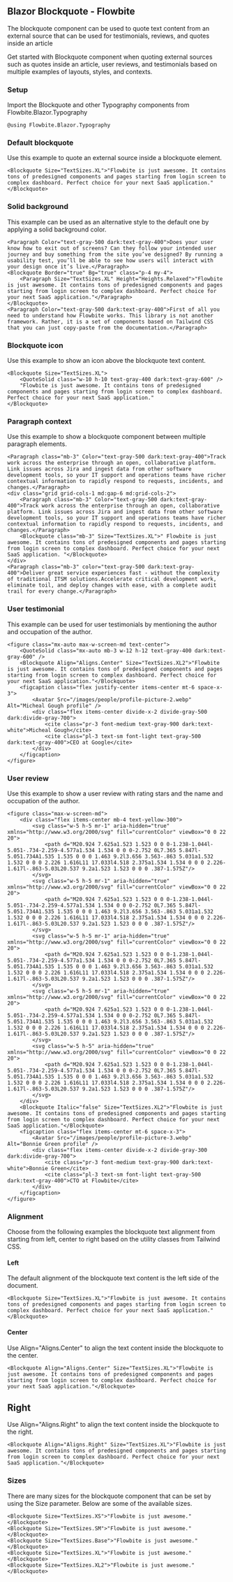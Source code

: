 ## Blazor Blockquote - Flowbite
The blockquote component can be used to quote text content from an external source that can be used for testimonials, reviews, and quotes inside an article
    
Get started with Blockquote component when quoting external sources such as quotes inside an article, user reviews, and testimonials based on multiple examples of layouts, styles, and contexts.
### Setup
Import the Blockquote and other Typography components from Flowbite.Blazor.Typography

```razor
@using Flowbite.Blazor.Typography
```

### Default blockquote
Use this example to quote an external source inside a blockquote element.

```razor
<Blockquote Size="TextSizes.XL">"Flowbite is just awesome. It contains tons of predesigned components and pages starting from login screen to complex dashboard. Perfect choice for your next SaaS application."</Blockquote>
```

### Solid background
This example can be used as an alternative style to the default one by applying a solid background color.

```razor
<Paragraph Color="text-gray-500 dark:text-gray-400">Does your user know how to exit out of screens? Can they follow your intended user journey and buy something from the site you’ve designed? By running a usability test, you’ll be able to see how users will interact with your design once it’s live.</Paragraph>
<Blockquote Border="true" Bg="true" class="p-4 my-4">
    <Paragraph Size="TextSizes.XL" Height="Heights.Relaxed">"Flowbite is just awesome. It contains tons of predesigned components and pages starting from login screen to complex dashboard. Perfect choice for your next SaaS application."</Paragraph>
</Blockquote>
<Paragraph Color="text-gray-500 dark:text-gray-400">First of all you need to understand how Flowbite works. This library is not another framework. Rather, it is a set of components based on Tailwind CSS that you can just copy-paste from the documentation.</Paragraph>
```
    
### Blockquote icon
Use this example to show an icon above the blockquote text content.

```razor
<Blockquote Size="TextSizes.XL">
    <QuoteSolid class="w-10 h-10 text-gray-400 dark:text-gray-600" />
    "Flowbite is just awesome. It contains tons of predesigned components and pages starting from login screen to complex dashboard. Perfect choice for your next SaaS application."
</Blockquote>
```
    
### Paragraph context
Use this example to show a blockquote component between multiple paragraph elements.

```razor
<Paragraph class="mb-3" Color="text-gray-500 dark:text-gray-400">Track work across the enterprise through an open, collaborative platform. Link issues across Jira and ingest data from other software development tools, so your IT support and operations teams have richer contextual information to rapidly respond to requests, incidents, and changes.</Paragraph>
<div class="grid grid-cols-1 md:gap-6 md:grid-cols-2">
    <Paragraph class="mb-3" Color="text-gray-500 dark:text-gray-400">Track work across the enterprise through an open, collaborative platform. Link issues across Jira and ingest data from other software development tools, so your IT support and operations teams have richer contextual information to rapidly respond to requests, incidents, and changes.</Paragraph>
    <Blockquote class="mb-3" Size="TextSizes.XL">" Flowbite is just awesome. It contains tons of predesigned components and pages starting from login screen to complex dashboard. Perfect choice for your next SaaS application. "</Blockquote>
</div>
<Paragraph class="mb-3" color="text-gray-500 dark:text-gray-400">Deliver great service experiences fast - without the complexity of traditional ITSM solutions.Accelerate critical development work, eliminate toil, and deploy changes with ease, with a complete audit trail for every change.</Paragraph>
```
    
### User testimonial
This example can be used for user testimonials by mentioning the author and occupation of the author.

```razor
<figure class="mx-auto max-w-screen-md text-center">
    <QuoteSolid class="mx-auto mb-3 w-12 h-12 text-gray-400 dark:text-gray-600" />
    <Blockquote Align="Aligns.Center" Size="TextSizes.XL2">"Flowbite is just awesome. It contains tons of predesigned components and pages starting from login screen to complex dashboard. Perfect choice for your next SaaS application."</Blockquote>
    <figcaption class="flex justify-center items-center mt-6 space-x-3">
        <Avatar Src="/images/people/profile-picture-2.webp" Alt="Micheal Gough profile" />
        <div class="flex items-center divide-x-2 divide-gray-500 dark:divide-gray-700">
            <cite class="pr-3 font-medium text-gray-900 dark:text-white">Micheal Gough</cite>
            <cite class="pl-3 text-sm font-light text-gray-500 dark:text-gray-400">CEO at Google</cite>
        </div>
    </figcaption>
</figure>
```
    
### User review
Use this example to show a user review with rating stars and the name and occupation of the author.

```razor
<figure class="max-w-screen-md">
    <div class="flex items-center mb-4 text-yellow-300">
        <svg class="w-5 h-5 mr-1" aria-hidden="true" xmlns="http://www.w3.org/2000/svg" fill="currentColor" viewBox="0 0 22 20">
            <path d="M20.924 7.625a1.523 1.523 0 0 0-1.238-1.044l-5.051-.734-2.259-4.577a1.534 1.534 0 0 0-2.752 0L7.365 5.847l-5.051.734A1.535 1.535 0 0 0 1.463 9.2l3.656 3.563-.863 5.031a1.532 1.532 0 0 0 2.226 1.616L11 17.033l4.518 2.375a1.534 1.534 0 0 0 2.226-1.617l-.863-5.03L20.537 9.2a1.523 1.523 0 0 0 .387-1.575Z"/>
        </svg>
        <svg class="w-5 h-5 mr-1" aria-hidden="true" xmlns="http://www.w3.org/2000/svg" fill="currentColor" viewBox="0 0 22 20">
            <path d="M20.924 7.625a1.523 1.523 0 0 0-1.238-1.044l-5.051-.734-2.259-4.577a1.534 1.534 0 0 0-2.752 0L7.365 5.847l-5.051.734A1.535 1.535 0 0 0 1.463 9.2l3.656 3.563-.863 5.031a1.532 1.532 0 0 0 2.226 1.616L11 17.033l4.518 2.375a1.534 1.534 0 0 0 2.226-1.617l-.863-5.03L20.537 9.2a1.523 1.523 0 0 0 .387-1.575Z"/>
        </svg>
        <svg class="w-5 h-5 mr-1" aria-hidden="true" xmlns="http://www.w3.org/2000/svg" fill="currentColor" viewBox="0 0 22 20">
            <path d="M20.924 7.625a1.523 1.523 0 0 0-1.238-1.044l-5.051-.734-2.259-4.577a1.534 1.534 0 0 0-2.752 0L7.365 5.847l-5.051.734A1.535 1.535 0 0 0 1.463 9.2l3.656 3.563-.863 5.031a1.532 1.532 0 0 0 2.226 1.616L11 17.033l4.518 2.375a1.534 1.534 0 0 0 2.226-1.617l-.863-5.03L20.537 9.2a1.523 1.523 0 0 0 .387-1.575Z"/>
        </svg>
        <svg class="w-5 h-5 mr-1" aria-hidden="true" xmlns="http://www.w3.org/2000/svg" fill="currentColor" viewBox="0 0 22 20">
            <path d="M20.924 7.625a1.523 1.523 0 0 0-1.238-1.044l-5.051-.734-2.259-4.577a1.534 1.534 0 0 0-2.752 0L7.365 5.847l-5.051.734A1.535 1.535 0 0 0 1.463 9.2l3.656 3.563-.863 5.031a1.532 1.532 0 0 0 2.226 1.616L11 17.033l4.518 2.375a1.534 1.534 0 0 0 2.226-1.617l-.863-5.03L20.537 9.2a1.523 1.523 0 0 0 .387-1.575Z"/>
        </svg>
        <svg class="w-5 h-5" aria-hidden="true" xmlns="http://www.w3.org/2000/svg" fill="currentColor" viewBox="0 0 22 20">
            <path d="M20.924 7.625a1.523 1.523 0 0 0-1.238-1.044l-5.051-.734-2.259-4.577a1.534 1.534 0 0 0-2.752 0L7.365 5.847l-5.051.734A1.535 1.535 0 0 0 1.463 9.2l3.656 3.563-.863 5.031a1.532 1.532 0 0 0 2.226 1.616L11 17.033l4.518 2.375a1.534 1.534 0 0 0 2.226-1.617l-.863-5.03L20.537 9.2a1.523 1.523 0 0 0 .387-1.575Z"/>
        </svg>
    </div>
    <Blockquote Italic="false" Size="TextSizes.XL2">"Flowbite is just awesome. It contains tons of predesigned components and pages starting from login screen to complex dashboard. Perfect choice for your next SaaS application."</Blockquote>
    <figcaption class="flex items-center mt-6 space-x-3">
        <Avatar Src="/images/people/profile-picture-3.webp" Alt="Bonnie Green profile" />
        <div class="flex items-center divide-x-2 divide-gray-300 dark:divide-gray-700">
            <cite class="pr-3 font-medium text-gray-900 dark:text-white">Bonnie Green</cite>
            <cite class="pl-3 text-sm font-light text-gray-500 dark:text-gray-400">CTO at Flowbite</cite>
        </div>
    </figcaption>
</figure>
```
    
### Alignment
Choose from the following examples the blockquote text alignment from starting from left, center to right based on the utility classes from Tailwind CSS.

#### Left
The default alignment of the blockquote text content is the left side of the document.
```razor
<Blockquote Size="TextSizes.XL">"Flowbite is just awesome. It contains tons of predesigned components and pages starting from login screen to complex dashboard. Perfect choice for your next SaaS application."</Blockquote>
```

#### Center
Use Align="Aligns.Center" to align the text content inside the blockquote to the center.
```razor
<Blockquote Align="Aligns.Center" Size="TextSizes.XL">"Flowbite is just awesome. It contains tons of predesigned components and pages starting from login screen to complex dashboard. Perfect choice for your next SaaS application."</Blockquote>
```

## Right
Use Align="Aligns.Right" to align the text content inside the blockquote to the right.
                        
```razor
<Blockquote Align="Aligns.Right" Size="TextSizes.XL">"Flowbite is just awesome. It contains tons of predesigned components and pages starting from login screen to complex dashboard. Perfect choice for your next SaaS application."</Blockquote>
```

### Sizes
There are many sizes for the blockquote component that can be set by using the Size parameter. Below are some of the available sizes.
                        
```razor
<Blockquote Size="TextSizes.XS">"Flowbite is just awesome."</Blockquote>
<Blockquote Size="TextSizes.SM">"Flowbite is just awesome."</Blockquote>
<Blockquote Size="TextSizes.Base">"Flowbite is just awesome."</Blockquote>
<Blockquote Size="TextSizes.XL">"Flowbite is just awesome."</Blockquote>
<Blockquote Size="TextSizes.XL2">"Flowbite is just awesome."</Blockquote>
```
    